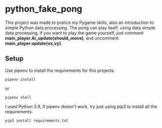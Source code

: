 # python_fake_pong

This project was made to pratice my Pygame skills, also an introduction to simple Python data processing. The pong can play itself, using data simple data processing, if you want to play the game yourself, just comment **main_player.Ai_update(should_move)**, and uncomment **main_player.update(vx,vy)**.

## Setup

Use pipenv to install the requirements for this projects.
```
pipenv install
```
or
```
pipenv shell
```

 I used Python 3.9, if pipenv doesn't work, try just using pip3 to install all the requirements.
```
pip3 install requirements.txt
``` 